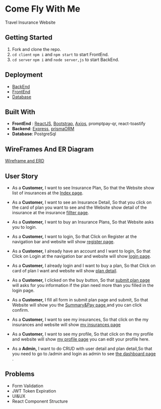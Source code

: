 
# Come Fly With Me

Travel Insurance Website

## Getting Started

 1. Fork and clone the repo.
 2. `cd client`  `npm i` and `npm start` to start FrontEnd.
 3. `cd server`  `npm i` and `node server,js` to start BackEnd.

## Deployment

 - [BackEnd](https://dark-glade-5597.fly.dev/) 
  - [FrontEnd](https://cfwm.netlify.app/) 
   - [Database](https://bit.io/Tanachuns/project-4)

## Built With

-   **FrontEnd**  :  [ReactJS](https://reactjs.org/),  [Bootstrap](https://getbootstrap.com/), [Axios](https://axios-http.com/docs/intro), promptpay-qr, react-toastify
-   **Backend**:  [Express](https://expressjs.com/),  [prismaORM](https://www.prisma.io/)
-   **Database**: PostgreSql

## WireFrames And ER Diagram
[Wireframe and ERD](https://miro.com/app/board/uXjVPywQQF4=/?share_link_id=796662062813)

## User Story
- As a **Customer,** I want to see Insurance Plan, So that the Website show list of insurances at the <ins>lndex page</ins>.
- As a **Customer,** I want to see an Insurance Detail, So that you click on the card of plan you want to see and the Website show detail of the insurance at the insurance <ins>fillter page</ins>.
- As a **Customer,** I want to buy an Insurance Plans, So that Website asks you to login.
- As a **Customer,** I want to login, So that Click on Register at the navigation bar and website will show <ins>register page</ins>.
- As a **Customer,** I already have an account and I want to login, So that Click on Login at the navigation bar and website will show <ins>login page</ins>.
- As a **Customer,** I already login and I want to buy a plan, So that Click on card of plan I want and website will show <ins>plan detail</ins>.
- As a **Customer,** I clicked on the buy button, So that <ins>submit plan page </ins>will asks for you information if the plan need more than you filled in the login page.
- As a **Customer,** I fill all form in submit plan page and submit, So that Website will show you the <ins>Summary&Pay page </ins>and you can click confirm.

- As a **Customer,** I want to see my insurances, So that click on the my insurances and website will show <ins>my insurances page </ins>
- As a **Customer,** I want to see my profile, So that click on the my profile and website will show <ins>my profile page</ins> you can edit your profile here.

- As a **Admin,** I want to do CRUD with user detail and plan detail,So that you need to go to /admin and login as admin to see <ins>the dashboard page</ins> .


## Problems

 - Form Validation
 - JWT Token Expiration 
 - UI&UX
 - React Component Structure
